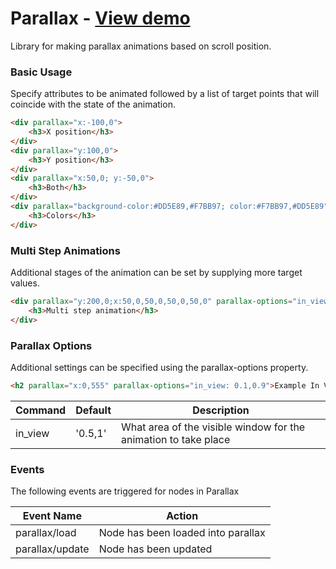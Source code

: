 # Parallax - [View demo](https://ianhan.com/library/parallax)

Library for making parallax animations based on scroll position.

### Basic Usage

Specify attributes to be animated followed by a list of target points that will coincide with the state of the animation.

```html
<div parallax="x:-100,0">
	<h3>X position</h3>
</div>
<div parallax="y:100,0">
	<h3>Y position</h3>
</div>
<div parallax="x:50,0; y:-50,0">
	<h3>Both</h3>
</div>
<div parallax="background-color:#DD5E89,#F7BB97; color:#F7BB97,#DD5E89" parallax-options="in_view:0,1">
	<h3>Colors</h3>
</div>
```

### Multi Step Animations

Additional stages of the animation can be set by supplying more target values.

```html
<div parallax="y:200,0;x:50,0,50,0,50,0,50,0" parallax-options="in_view: 0.1,0.9" >
	<h3>Multi step animation</h3>
</div>
```

### Parallax Options

Additional settings can be specified using the parallax-options property.

```html
<h2 parallax="x:0,555" parallax-options="in_view: 0.1,0.9">Example In View</h2>
```

| Command | Default | Description |
| --- | --- | --- |
| in_view | '0.5,1' | What area of the visible window for the animation to take place |

### Events

The following events are triggered for nodes in Parallax

| Event Name | Action |
| --- | --- |
| parallax/load | Node has been loaded into parallax |
| parallax/update | Node has been updated |
